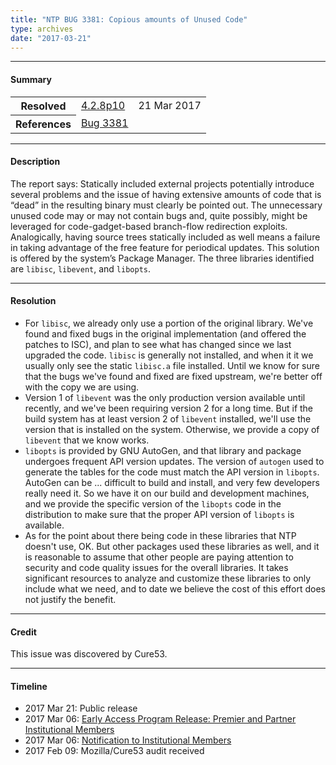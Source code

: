 ```yaml
---
title: "NTP BUG 3381: Copious amounts of Unused Code"
type: archives
date: "2017-03-21"
---
```


* * *

#### Summary

<table>
  <tbody>
	<tr>
		<th><b>Resolved</b></th>
		<td><a href="/support/securitynotice/4_2_8p10-release-announcement/">4.2.8p10</a></td>
		<td>21 Mar 2017</td>
	</tr>
	<tr>
		<th><b>References</b></th>
		<td><a href="https://bugs.ntp.org/show_bug.cgi?id=3381">Bug 3381</a></td>
		<td></td>
	</tr>
  </tbody>	
</table>

* * *
    
#### Description 

The report says: Statically included external projects potentially introduce several problems and the issue of having extensive amounts of code that is “dead” in the resulting binary must clearly be pointed out. The unnecessary unused code may or may not contain bugs and, quite possibly, might be leveraged for code-gadget-based branch-flow redirection exploits. Analogically, having source trees statically included as well means a failure in taking advantage of the free feature for periodical updates. This solution is offered by the system’s Package Manager. The three libraries identified are `libisc`, `libevent`, and `libopts`.

* * *
    
#### Resolution

* For `libisc`, we already only use a portion of the original library. We've found and fixed bugs in the original implementation (and offered the patches to ISC), and plan to see what has changed since we last upgraded the code. `libisc` is generally not installed, and when it it we usually only see the static `libisc.a` file installed. Until we know for sure that the bugs we've found and fixed are fixed upstream, we're better off with the copy we are using.
* Version 1 of `libevent` was the only production version available until recently, and we've been requiring version 2 for a long time. But if the build system has at least version 2 of `libevent` installed, we'll use the version that is installed on the system. Otherwise, we provide a copy of `libevent` that we know works.
* `libopts` is provided by GNU AutoGen, and that library and package undergoes frequent API version updates. The version of `autogen` used to generate the tables for the code must match the API version in `libopts`. AutoGen can be ... difficult to build and install, and very few developers really need it. So we have it on our build and development machines, and we provide the specific version of the `libopts` code in the distribution to make sure that the proper API version of `libopts` is available.
* As for the point about there being code in these libraries that NTP doesn't use, OK. But other packages used these libraries as well, and it is reasonable to assume that other people are paying attention to security and code quality issues for the overall libraries. It takes significant resources to analyze and customize these libraries to only include what we need, and to date we believe the cost of this effort does not justify the benefit. 

* * *

#### Credit

This issue was discovered by Cure53.

* * *

#### Timeline

* 2017 Mar 21: Public release
* 2017 Mar 06: [Early Access Program Release: Premier and Partner Institutional Members](https://www.nwtime.org/membership/benefits/)
* 2017 Mar 06: [Notification to Institutional Members](https://www.nwtime.org/membership/benefits/)
* 2017 Feb 09: Mozilla/Cure53 audit received